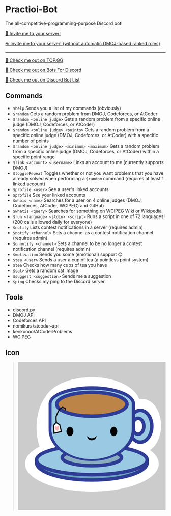# Practioi-Bot
The all-competitive-programming-purpose Discord bot!

[🍵 Invite me to your server!](https://discordapp.com/api/oauth2/authorize?client_id=691416325557452861&permissions=268470272&scope=bot)

[☕ Invite me to your server! (without automatic DMOJ-based ranked roles)](https://discordapp.com/api/oauth2/authorize?client_id=691416325557452861&permissions=34816&scope=bot)

---

[👀 Check me out on TOP.GG](https://top.gg/bot/691416325557452861)

[👀 Check me out on Bots For Discord](https://botsfordiscord.com/bot/691416325557452861)

[👀 Check me out on Discord Bot List](https://discordbotlist.com/bots/691416325557452861/)

## Commands
 - `$help` Sends you a list of my commands (obviously)
 - `$random` Gets a random problem from DMOJ, Codeforces, or AtCoder
 - `$random <online judge>` Gets a random problem from a specific online judge (DMOJ, Codeforces, or AtCoder)
 - `$random <online judge> <points>` Gets a random problem from a specific online judge (DMOJ, Codeforces, or AtCoder) with a specific number of points
 - `$random <online judge> <minimum> <maximum>` Gets a random problem from a specific online judge (DMOJ, Codeforces, or AtCoder) within a specific point range
 - `$link <account> <username>` Links an account to me (currently supports DMOJ)
 - `$toggleRepeat` Toggles whether or not you want problems that you have already solved when performing a `$random` command (requires at least 1 linked account)
 - `$profile <user>` See a user's linked accounts
 - `$profile` See your linked accounts
 - `$whois <name>` Searches for a user on 4 online judges (DMOJ, Codeforces, AtCoder, WCIPEG) and GitHub
 - `$whatis <query>` Searches for something on WCIPEG Wiki or Wikipedia
 - `$run <language> <stdin> <script>` Runs a script in one of 72 languages! (200 calls allowed daily for everyone)
 - `$notify` Lists contest notifications in a server (requires admin)
 - `$notify <channel>` Sets a channel as a contest notification channel (requires admin)
 - `$unnotify <channel>` Sets a channel to be no longer a contest notification channel (requires admin)
 - `$motivation` Sends you some (emotional) support 😊
 - `$tea <user>` Sends a user a cup of tea (a pointless point system)
 - `$tea` Checks how many cups of tea you have
 - `$cat>` Gets a random cat image
 - `$suggest <suggestion>` Sends me a suggestion
 - `$ping` Checks my ping to the Discord server
  
## Tools
 - discord.py
 - DMOJ API
 - Codeforces API
 - nomikura/atcoder-api
 - kenkoooo/AtCoderProblems
 - WCIPEG

## Icon
> ![](tea_icon.png)
